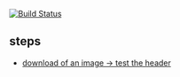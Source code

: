 [![Build Status](https://travis-ci.org/brownman/express.svg?branch=master)](https://travis-ci.org/brownman/express)


steps
-----
- [download of an image -> test the header](https://github.com/brownman/express/blob/master/test/res.download.js)

